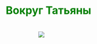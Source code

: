 <h1 style = "color: green"> Вокруг Татьяны</ h1>



              <img src=http://arcanumclub.ru/smiles/smile361.gif>




